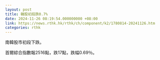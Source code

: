 ```yaml
---
layout: post
title: 韓股初段跌0.7%
date: 2024-11-26 08:19:54.000000000 +08:00
link: https://news.rthk.hk/rthk/ch/component/k2/1780814-20241126.htm
categories: rthk
---
```


南韓股市初段下跌。

首爾綜合指數報2516點，跌17點，跌幅0.69％。

